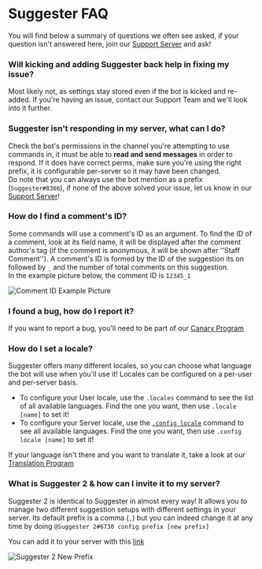 # Suggester FAQ
You will find below a summary of questions we often see asked, if your question isn't answered here, join our [Support Server](https://discord.gg/G5pEdUp) and ask!

### Will kicking and adding Suggester back help in fixing my issue?
Most likely not, as settings stay stored even if the bot is kicked and re-added. If you're having an issue, contact our Support Team and we'll look into it further.

### Suggester isn't responding in my server, what can I do?
Check the bot's permissions in the channel you're attempting to use commands in, it must be able to **read and send messages** in order to respond. 
If it does have correct perms, make sure you're using the right prefix, it is configurable per-server so it may have been changed.\
Do note that you can always use the bot mention as a prefix (`Suggester#8366`), if none of the above solved your issue, let us know in our [Support Server](https://discord.gg/G5pEdUp)!

### How do I find a comment's ID?
Some commands will use a comment's ID as an argument. To find the ID of a comment, look at its field name, it will be displayed after the comment author's tag (if the comment is anonymous, it will be shown after ''Staff Comment'').
A comment's ID is formed by the ID of the suggestion its on followed by `_` and the number of total comments on this suggestion.\
In the example picture below, the comment ID is `12345_1`

![Comment ID Example Picture](https://cdn.discordapp.com/attachments/672037775154872323/769565201666146355/unknown.png)

### I found a bug, how do I report it?
If you want to report a bug, you'll need to be part of our [Canary Program](community-programs?id=🐛-hunting-bugs)

### How do I set a locale?

Suggester offers many different locales, so you can choose what language the bot will use when you'll use it! Locales can be configured on a per-user and per-server basis.

- To configure your User locale, use the `.locales` command to see the list of all available languages. Find the one you want, then use `.locale [name]` to set it!
- To configure your Server locale, use the [`.config locale`](/config/locale.md) command to see all available languages. Find the one you want, then use `.config locale [name]` to set it!

If your language isn't there and you want to translate it, take a look at our [Translation Program](community-programs.md)

### What is Suggester 2 & how can I invite it to my server?
Suggester 2 is identical to Suggester in almost every way! It allows you to manage two different suggestion setups with different settings in your server. Its default prefix is a comma (`,`) but you can indeed change it at any time by doing `@Suggester 2#6730 config prefix [new prefix]`

You can add it to your server with this [link](https://discord.com/oauth2/authorize?client_id=708299727166242866&scope=bot&permissions=805694544)

![Suggester 2 New Prefix](https://cdn.discordapp.com/attachments/672037775154872323/769566499807035422/unknown.png)




